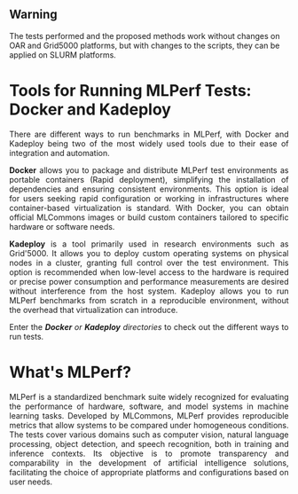 ## Warning
The tests performed and the proposed methods work without changes on OAR and Grid5000 platforms, but with changes to the scripts, they can be applied on SLURM platforms.

# Tools for Running MLPerf Tests: Docker and Kadeploy
<div align="justify">

  There are different ways to run benchmarks in MLPerf, with Docker and Kadeploy being two of the most widely used tools due to their ease of integration and automation.

**Docker** allows you to package and distribute MLPerf test environments as portable containers (Rapid deployment), simplifying the installation of dependencies and ensuring consistent environments. This option is ideal for users seeking rapid configuration or working in infrastructures where container-based virtualization is standard. With Docker, you can obtain official MLCommons images or build custom containers tailored to specific hardware or software needs.

**Kadeploy** is a tool primarily used in research environments such as Grid'5000. It allows you to deploy custom operating systems on physical nodes in a cluster, granting full control over the test environment. This option is recommended when low-level access to the hardware is required or precise power consumption and performance measurements are desired without interference from the host system. Kadeploy allows you to run MLPerf benchmarks from scratch in a reproducible environment, without the overhead that virtualization can introduce.

Enter the ***Docker** or **Kadeploy** directories* to check out the different ways to run tests.
</div>

# What's MLPerf?
<div align="justify">
MLPerf is a standardized benchmark suite widely recognized for evaluating the performance of hardware, software, and model systems in machine learning tasks. Developed by MLCommons, MLPerf provides reproducible metrics that allow systems to be compared under homogeneous conditions. The tests cover various domains such as computer vision, natural language processing, object detection, and speech recognition, both in training and inference contexts. Its objective is to promote transparency and comparability in the development of artificial intelligence solutions, facilitating the choice of appropriate platforms and configurations based on user needs.
</div>
